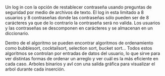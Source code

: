 Un log in con la opción de restablecer contraseña usando preguntas de seguridad por medio de archivos de texto. El log in esta limitado a 8 usuarios y 8 contraseñas donde las contraseñas sólo pueden ser
de 8 carácteres ya que de lo contrario la contraseña será no valida. Los usuarios y las contraseñas se descomponen en carácteres y se almacenan en un diccionario.

Dentro de el algoritmo se pueden encontrar algoritmos de ordenamiento como bubblesort, cocktailsort, selection sort, bucket sort...
Todos estos algoritmos se controlan por entradas de datos del usuario, lo que sirve para ver distintas formas de ordenar un arreglo y ver cuál es la más eficiente en cada caso.
Arboles binarios y avl con una salida gráfica para visualizar el arbol durante cada inserción.
